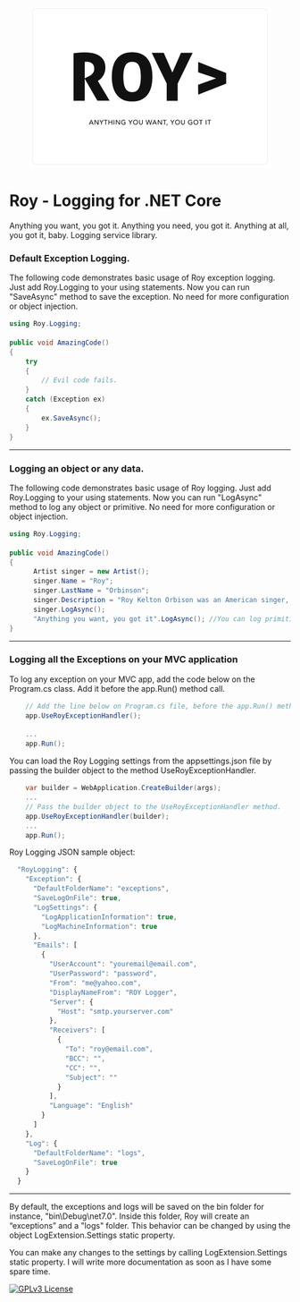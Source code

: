 <p align="center">
  <img src="https://github.com/Jorge-GitHub/Roy/blob/main/resources/logo-biggerfont-white.PNG" 
      alt="Anything you want, you got it."/>
</p>

# Roy - Logging for .NET Core
Anything you want, you got it. Anything you need, you got it. Anything at all, you got it, baby. Logging service library.


### Default Exception Logging.

The following code demonstrates basic usage of Roy exception logging. Just add Roy.Logging to your using statements.
Now you can run "SaveAsync" method to save the exception. No need for more configuration or object injection.

```cs
using Roy.Logging;

public void AmazingCode()
{
    try
    {
        // Evil code fails.
    }
    catch (Exception ex)
    {
        ex.SaveAsync();
    }
}
```
---
### Logging an object or any data.

The following code demonstrates basic usage of Roy logging. Just add Roy.Logging to your using statements.
Now you can run "LogAsync" method to log any object or primitive. No need for more configuration or object injection.

```cs
using Roy.Logging;

public void AmazingCode()
{
      Artist singer = new Artist();
      singer.Name = "Roy";
      singer.LastName = "Orbinson";
      singer.Description = "Roy Kelton Orbison was an American singer, songwriter, and musician.";
      singer.LogAsync();
      "Anything you want, you got it".LogAsync(); //You can log primitives too.
}
```
---
### Logging all the Exceptions on your MVC application

To log any exception on your MVC app, add the code below on the Program.cs class. Add it before the app.Run() method call.

```cs
    // Add the line below on Program.cs file, before the app.Run() method call.
    app.UseRoyExceptionHandler();

    ...
    app.Run();    
```

You can load the Roy Logging settings from the appsettings.json file by passing the builder object to the method UseRoyExceptionHandler.

```cs
    var builder = WebApplication.CreateBuilder(args);
    ...
    // Pass the builder object to the UseRoyExceptionHandler method.
    app.UseRoyExceptionHandler(builder);
    ...
    app.Run();    
```

Roy Logging JSON sample object:

```js client
  "RoyLogging": {
    "Exception": {
      "DefaultFolderName": "exceptions",
      "SaveLogOnFile": true,
      "LogSettings": {
        "LogApplicationInformation": true,
        "LogMachineInformation": true
      },
      "Emails": [
        {
          "UserAccount": "youremail@email.com",
          "UserPassword": "password",
          "From": "me@yahoo.com",
          "DisplayNameFrom": "ROY Logger",
          "Server": {
            "Host": "smtp.yourserver.com"
          },
          "Receivers": [
            {
              "To": "roy@email.com",
              "BCC": "",
              "CC": "",
              "Subject": ""
            }
          ],
          "Language": "English"
        }
      ]
    },
    "Log": {
      "DefaultFolderName": "logs",
      "SaveLogOnFile": true
    }
  }
```
---
By default, the exceptions and logs will be saved on the bin folder for instance, "bin\Debug\net7.0".
Inside this folder, Roy will create an “exceptions” and a "logs" folder.
This behavior can be changed by using the object LogExtension.Settings static property.

You can make any changes to the settings by calling LogExtension.Settings static property.
I will write more documentation as soon as I have some spare time.

[![GPLv3 License](https://img.shields.io/badge/License-GPL%20v3-yellow.svg)](https://opensource.org/licenses/)
